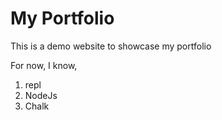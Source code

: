 # My Portfolio
This is a demo website to showcase my portfolio

For now, I know, 
1. repl
2. NodeJs
3. Chalk